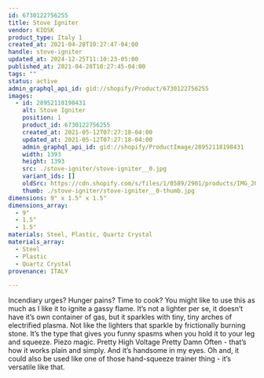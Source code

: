 ```yaml
---
id: 6730122756255
title: Stove Igniter
vendor: KIOSK
product_type: Italy 1
created_at: 2021-04-28T10:27:47-04:00
handle: stove-igniter
updated_at: 2024-12-25T11:10:23-05:00
published_at: 2021-04-28T10:27:45-04:00
tags: ""
status: active
admin_graphql_api_id: gid://shopify/Product/6730122756255
images:
  - id: 28952118198431
    alt: Stove Igniter
    position: 1
    product_id: 6730122756255
    created_at: 2021-05-12T07:27:18-04:00
    updated_at: 2021-05-12T07:27:18-04:00
    admin_graphql_api_id: gid://shopify/ProductImage/28952118198431
    width: 1393
    height: 1393
    src: ./stove-igniter/stove-igniter__0.jpg
    variant_ids: []
    oldSrc: https://cdn.shopify.com/s/files/1/0589/2901/products/IMG_20181118_143557_bf1a2996-e52d-4e33-8367-11db013d6c78.jpg?v=1620818838
    thumb: ./stove-igniter/stove-igniter__0-thumb.jpg
dimensions: 9" x 1.5" x 1.5"
dimensions_array:
  - 9"
  - 1.5"
  - 1.5"
materials: Steel, Plastic, Quartz Crystal
materials_array:
  - Steel
  - Plastic
  - Quartz Crystal
provenance: ITALY

---
```


Incendiary urges? Hunger pains? Time to cook? You might like to use this as much as I like it to ignite a gassy flame. It’s not a lighter per se, it doesn’t have it’s own container of gas, but it sparkles with tiny, tiny arches of electrified plasma. Not like the lighters that sparkle by frictionally burning stone. It’s the type that gives you funny spasms when you hold it to your leg and squeeze. Piezo magic. Pretty High Voltage Pretty Damn Often - that’s how it works plain and simply. And it’s handsome in my eyes. Oh and, it could also be used like one of those hand-squeeze trainer thing - it’s versatile like that.